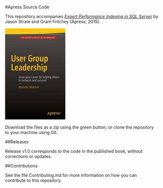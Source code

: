 #Apress Source Code

This repository accompanies [*Expert Performance Indexing in SQL Server*](http://www.apress.com/9781484211199) by Jason Strate and Grant Fritchey (Apress, 2015).

![Cover image](9781484211199.jpg)

Download the files as a zip using the green button, or clone the repository to your machine using Git.

##Releases

Release v1.0 corresponds to the code in the published book, without corrections or updates.

##Contributions

See the file Contributing.md for more information on how you can contribute to this repository.
